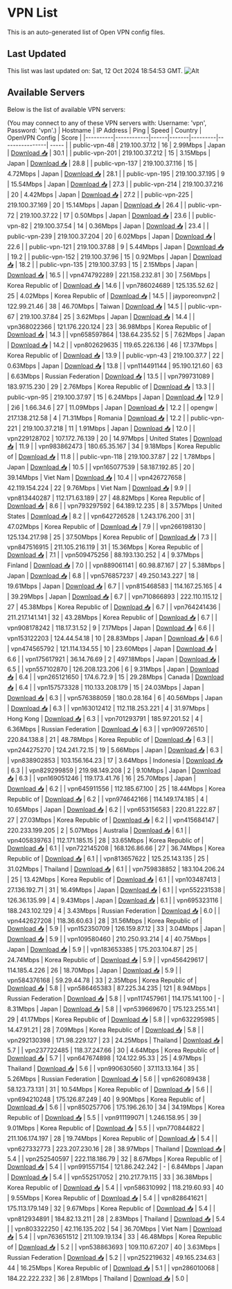# VPN List

This is an auto-generated list of Open VPN config files.

## Last Updated

This list was last updated on: Sat, 12 Oct 2024 18:54:53 GMT.
![Alt](https://repobeats.axiom.co/api/embed/186b98318ef1479477931607c1ad7d823f12451f.svg "Repobeats analytics image")

## Available Servers

Below is the list of available VPN servers:

(You may connect to any of these VPN servers with: Username: 'vpn', Password: 'vpn'.)
| Hostname | IP Address | Ping | Speed | Country | OpenVPN Config | Score |
|----------|------------|------|-------|---------|----------------| ----- |
| public-vpn-48 | 219.100.37.12 | 16 | 2.99Mbps | Japan | [Download 📥](./configs/server_0_JP.ovpn) | 30.1 |
| public-vpn-201 | 219.100.37.212 | 15 | 3.15Mbps | Japan | [Download 📥](./configs/server_1_JP.ovpn) | 28.8 |
| public-vpn-137 | 219.100.37.116 | 15 | 4.72Mbps | Japan | [Download 📥](./configs/server_2_JP.ovpn) | 28.1 |
| public-vpn-195 | 219.100.37.195 | 9 | 15.54Mbps | Japan | [Download 📥](./configs/server_3_JP.ovpn) | 27.3 |
| public-vpn-214 | 219.100.37.216 | 20 | 4.42Mbps | Japan | [Download 📥](./configs/server_4_JP.ovpn) | 27.2 |
| public-vpn-225 | 219.100.37.169 | 20 | 15.14Mbps | Japan | [Download 📥](./configs/server_5_JP.ovpn) | 26.4 |
| public-vpn-72 | 219.100.37.22 | 17 | 0.50Mbps | Japan | [Download 📥](./configs/server_6_JP.ovpn) | 23.6 |
| public-vpn-82 | 219.100.37.54 | 14 | 0.36Mbps | Japan | [Download 📥](./configs/server_7_JP.ovpn) | 23.4 |
| public-vpn-239 | 219.100.37.204 | 20 | 6.02Mbps | Japan | [Download 📥](./configs/server_8_JP.ovpn) | 22.6 |
| public-vpn-121 | 219.100.37.88 | 9 | 5.44Mbps | Japan | [Download 📥](./configs/server_9_JP.ovpn) | 19.2 |
| public-vpn-152 | 219.100.37.96 | 15 | 0.92Mbps | Japan | [Download 📥](./configs/server_10_JP.ovpn) | 18.2 |
| public-vpn-135 | 219.100.37.93 | 15 | 2.15Mbps | Japan | [Download 📥](./configs/server_11_JP.ovpn) | 16.5 |
| vpn474792289 | 221.158.232.81 | 30 | 7.56Mbps | Korea Republic of | [Download 📥](./configs/server_12_KR.ovpn) | 14.6 |
| vpn786024689 | 125.135.52.62 | 25 | 4.02Mbps | Korea Republic of | [Download 📥](./configs/server_13_KR.ovpn) | 14.5 |
| jayporeonvpn2 | 122.99.21.46 | 38 | 46.70Mbps | Taiwan | [Download 📥](./configs/server_14_TW.ovpn) | 14.5 |
| public-vpn-67 | 219.100.37.84 | 25 | 3.62Mbps | Japan | [Download 📥](./configs/server_15_JP.ovpn) | 14.4 |
| vpn368022366 | 121.176.220.124 | 23 | 36.98Mbps | Korea Republic of | [Download 📥](./configs/server_16_KR.ovpn) | 14.3 |
| vpn658597864 | 138.64.235.52 | 5 | 7.62Mbps | Japan | [Download 📥](./configs/server_17_JP.ovpn) | 14.2 |
| vpn802629635 | 119.65.226.136 | 46 | 17.37Mbps | Korea Republic of | [Download 📥](./configs/server_18_KR.ovpn) | 13.9 |
| public-vpn-43 | 219.100.37.7 | 22 | 0.63Mbps | Japan | [Download 📥](./configs/server_19_JP.ovpn) | 13.8 |
| vpn114491144 | 95.190.121.60 | 63 | 6.63Mbps | Russian Federation | [Download 📥](./configs/server_20_RU.ovpn) | 13.5 |
| vpn799731089 | 183.97.15.230 | 29 | 2.76Mbps | Korea Republic of | [Download 📥](./configs/server_21_KR.ovpn) | 13.3 |
| public-vpn-95 | 219.100.37.97 | 15 | 6.24Mbps | Japan | [Download 📥](./configs/server_22_JP.ovpn) | 12.9 |
| 2i6 | 1.66.34.6 | 27 | 11.09Mbps | Japan | [Download 📥](./configs/server_23_JP.ovpn) | 12.2 |
| opengw | 217.138.212.58 | 4 | 71.31Mbps | Romania | [Download 📥](./configs/server_24_RO.ovpn) | 12.2 |
| public-vpn-221 | 219.100.37.218 | 11 | 1.91Mbps | Japan | [Download 📥](./configs/server_25_JP.ovpn) | 12.0 |
| vpn229128702 | 107.172.76.139 | 20 | 14.97Mbps | United States | [Download 📥](./configs/server_26_US.ovpn) | 11.9 |
| vpn983862473 | 180.65.35.167 | 34 | 9.18Mbps | Korea Republic of | [Download 📥](./configs/server_27_KR.ovpn) | 11.8 |
| public-vpn-118 | 219.100.37.87 | 22 | 1.78Mbps | Japan | [Download 📥](./configs/server_28_JP.ovpn) | 10.5 |
| vpn165077539 | 58.187.192.85 | 20 | 39.14Mbps | Viet Nam | [Download 📥](./configs/server_29_VN.ovpn) | 10.4 |
| vpn426727658 | 42.119.154.224 | 22 | 9.76Mbps | Viet Nam | [Download 📥](./configs/server_30_VN.ovpn) | 9.9 |
| vpn813440287 | 112.171.63.189 | 27 | 48.82Mbps | Korea Republic of | [Download 📥](./configs/server_31_KR.ovpn) | 8.6 |
| vpn793297592 | 64.189.12.235 | 8 | 3.57Mbps | United States | [Download 📥](./configs/server_32_US.ovpn) | 8.2 |
| vpn642726528 | 1.243.176.200 | 31 | 47.02Mbps | Korea Republic of | [Download 📥](./configs/server_33_KR.ovpn) | 7.9 |
| vpn266198130 | 125.134.217.98 | 25 | 37.50Mbps | Korea Republic of | [Download 📥](./configs/server_34_KR.ovpn) | 7.3 |
| vpn847516915 | 211.105.216.119 | 31 | 15.36Mbps | Korea Republic of | [Download 📥](./configs/server_35_KR.ovpn) | 7.1 |
| vpn509475256 | 88.193.130.252 | 4 | 9.37Mbps | Finland | [Download 📥](./configs/server_36_FI.ovpn) | 7.0 |
| vpn889061141 | 60.98.87.167 | 27 | 5.38Mbps | Japan | [Download 📥](./configs/server_37_JP.ovpn) | 6.8 |
| vpn576857237 | 49.250.143.227 | 18 | 19.61Mbps | Japan | [Download 📥](./configs/server_38_JP.ovpn) | 6.7 |
| vpn815468583 | 114.167.25.165 | 4 | 39.29Mbps | Japan | [Download 📥](./configs/server_39_JP.ovpn) | 6.7 |
| vpn710866893 | 222.110.115.12 | 27 | 45.38Mbps | Korea Republic of | [Download 📥](./configs/server_40_KR.ovpn) | 6.7 |
| vpn764241436 | 211.217.141.141 | 32 | 43.28Mbps | Korea Republic of | [Download 📥](./configs/server_41_KR.ovpn) | 6.7 |
| vpn908178242 | 118.17.31.52 | 9 | 7.17Mbps | Japan | [Download 📥](./configs/server_42_JP.ovpn) | 6.6 |
| vpn153122203 | 124.44.54.18 | 10 | 28.83Mbps | Japan | [Download 📥](./configs/server_43_JP.ovpn) | 6.6 |
| vpn474565792 | 121.114.134.55 | 10 | 23.60Mbps | Japan | [Download 📥](./configs/server_44_JP.ovpn) | 6.6 |
| vpn175617921 | 36.14.76.69 | 2 | 497.18Mbps | Japan | [Download 📥](./configs/server_45_JP.ovpn) | 6.5 |
| vpn557102870 | 126.208.123.206 | 6 | 9.31Mbps | Japan | [Download 📥](./configs/server_46_JP.ovpn) | 6.4 |
| vpn265121650 | 174.6.72.9 | 15 | 29.28Mbps | Canada | [Download 📥](./configs/server_47_CA.ovpn) | 6.4 |
| vpn157573328 | 110.133.208.179 | 15 | 24.03Mbps | Japan | [Download 📥](./configs/server_48_JP.ovpn) | 6.3 |
| vpn576388059 | 180.0.28.164 | 6 | 40.56Mbps | Japan | [Download 📥](./configs/server_49_JP.ovpn) | 6.3 |
| vpn163012412 | 112.118.253.221 | 4 | 31.97Mbps | Hong Kong | [Download 📥](./configs/server_50_HK.ovpn) | 6.3 |
| vpn701293791 | 185.97.201.52 | 4 | 6.36Mbps | Russian Federation | [Download 📥](./configs/server_51_RU.ovpn) | 6.3 |
| vpn909726510 | 220.84.138.8 | 21 | 48.78Mbps | Korea Republic of | [Download 📥](./configs/server_52_KR.ovpn) | 6.3 |
| vpn244275270 | 124.241.72.15 | 19 | 5.66Mbps | Japan | [Download 📥](./configs/server_53_JP.ovpn) | 6.3 |
| vpn838902853 | 103.156.164.23 | 17 | 3.64Mbps | Indonesia | [Download 📥](./configs/server_54_ID.ovpn) | 6.3 |
| vpn829299859 | 219.98.149.208 | 2 | 9.10Mbps | Japan | [Download 📥](./configs/server_55_JP.ovpn) | 6.3 |
| vpn169051246 | 119.173.41.76 | 16 | 25.70Mbps | Japan | [Download 📥](./configs/server_56_JP.ovpn) | 6.2 |
| vpn645911556 | 112.185.67.100 | 25 | 18.44Mbps | Korea Republic of | [Download 📥](./configs/server_57_KR.ovpn) | 6.2 |
| vpn974642166 | 114.149.174.185 | 4 | 10.65Mbps | Japan | [Download 📥](./configs/server_58_JP.ovpn) | 6.2 |
| vpn653156583 | 220.81.222.87 | 27 | 27.03Mbps | Korea Republic of | [Download 📥](./configs/server_59_KR.ovpn) | 6.2 |
| vpn415684147 | 220.233.199.205 | 2 | 5.07Mbps | Australia | [Download 📥](./configs/server_60_AU.ovpn) | 6.1 |
| vpn405839763 | 112.171.185.15 | 28 | 33.65Mbps | Korea Republic of | [Download 📥](./configs/server_61_KR.ovpn) | 6.1 |
| vpn722145208 | 168.126.86.66 | 27 | 36.74Mbps | Korea Republic of | [Download 📥](./configs/server_62_KR.ovpn) | 6.1 |
| vpn813657622 | 125.25.143.135 | 25 | 31.02Mbps | Thailand | [Download 📥](./configs/server_63_TH.ovpn) | 6.1 |
| vpn759838852 | 183.104.206.24 | 25 | 13.42Mbps | Korea Republic of | [Download 📥](./configs/server_64_KR.ovpn) | 6.1 |
| vpn103487413 | 27.136.192.71 | 31 | 16.49Mbps | Japan | [Download 📥](./configs/server_65_JP.ovpn) | 6.1 |
| vpn552231538 | 126.36.135.99 | 4 | 9.43Mbps | Japan | [Download 📥](./configs/server_66_JP.ovpn) | 6.1 |
| vpn695323116 | 188.243.102.129 | 4 | 3.43Mbps | Russian Federation | [Download 📥](./configs/server_67_RU.ovpn) | 6.0 |
| vpn442627208 | 118.36.60.63 | 28 | 31.56Mbps | Korea Republic of | [Download 📥](./configs/server_68_KR.ovpn) | 5.9 |
| vpn152350709 | 126.159.87.12 | 33 | 3.04Mbps | Japan | [Download 📥](./configs/server_69_JP.ovpn) | 5.9 |
| vpn109580460 | 210.250.93.214 | 4 | 40.75Mbps | Japan | [Download 📥](./configs/server_70_JP.ovpn) | 5.9 |
| vpn183653385 | 175.203.104.87 | 25 | 24.74Mbps | Korea Republic of | [Download 📥](./configs/server_71_KR.ovpn) | 5.9 |
| vpn456429617 | 114.185.4.226 | 26 | 18.70Mbps | Japan | [Download 📥](./configs/server_72_JP.ovpn) | 5.9 |
| vpn584376168 | 59.29.44.78 | 33 | 2.35Mbps | Korea Republic of | [Download 📥](./configs/server_73_KR.ovpn) | 5.8 |
| vpn586465383 | 87.225.34.235 | 121 | 8.94Mbps | Russian Federation | [Download 📥](./configs/server_74_RU.ovpn) | 5.8 |
| vpn117457961 | 114.175.141.100 | - | 8.31Mbps | Japan | [Download 📥](./configs/server_75_JP.ovpn) | 5.8 |
| vpn539669670 | 175.123.255.141 | 29 | 41.17Mbps | Korea Republic of | [Download 📥](./configs/server_76_KR.ovpn) | 5.8 |
| vpn632295985 | 14.47.91.21 | 28 | 7.09Mbps | Korea Republic of | [Download 📥](./configs/server_77_KR.ovpn) | 5.8 |
| vpn292130398 | 171.98.229.127 | 23 | 24.25Mbps | Thailand | [Download 📥](./configs/server_78_TH.ovpn) | 5.7 |
| vpn237722485 | 118.37.247.66 | 30 | 4.64Mbps | Korea Republic of | [Download 📥](./configs/server_79_KR.ovpn) | 5.7 |
| vpn647674898 | 124.122.95.33 | 25 | 4.97Mbps | Thailand | [Download 📥](./configs/server_80_TH.ovpn) | 5.6 |
| vpn990630560 | 37.113.13.164 | 35 | 5.26Mbps | Russian Federation | [Download 📥](./configs/server_81_RU.ovpn) | 5.6 |
| vpn626089438 | 58.123.73.131 | 31 | 10.54Mbps | Korea Republic of | [Download 📥](./configs/server_82_KR.ovpn) | 5.6 |
| vpn694210248 | 175.126.87.249 | 40 | 9.90Mbps | Korea Republic of | [Download 📥](./configs/server_83_KR.ovpn) | 5.6 |
| vpn850257706 | 175.196.26.10 | 34 | 34.19Mbps | Korea Republic of | [Download 📥](./configs/server_84_KR.ovpn) | 5.5 |
| vpn911199071 | 1.246.158.95 | 39 | 9.01Mbps | Korea Republic of | [Download 📥](./configs/server_85_KR.ovpn) | 5.5 |
| vpn770844822 | 211.106.174.197 | 28 | 19.74Mbps | Korea Republic of | [Download 📥](./configs/server_86_KR.ovpn) | 5.4 |
| vpn627332773 | 223.207.230.16 | 28 | 38.97Mbps | Thailand | [Download 📥](./configs/server_87_TH.ovpn) | 5.4 |
| vpn252540597 | 222.118.186.79 | 32 | 8.67Mbps | Korea Republic of | [Download 📥](./configs/server_88_KR.ovpn) | 5.4 |
| vpn991557154 | 121.86.242.242 | - | 6.84Mbps | Japan | [Download 📥](./configs/server_89_JP.ovpn) | 5.4 |
| vpn552517052 | 210.217.79.115 | 33 | 36.38Mbps | Korea Republic of | [Download 📥](./configs/server_90_KR.ovpn) | 5.4 |
| vpn586310992 | 118.219.60.93 | 40 | 9.55Mbps | Korea Republic of | [Download 📥](./configs/server_91_KR.ovpn) | 5.4 |
| vpn828641621 | 175.113.179.149 | 32 | 9.67Mbps | Korea Republic of | [Download 📥](./configs/server_92_KR.ovpn) | 5.4 |
| vpn812934891 | 184.82.13.211 | 28 | 2.83Mbps | Thailand | [Download 📥](./configs/server_93_TH.ovpn) | 5.4 |
| vpn803322250 | 42.116.135.202 | 54 | 36.70Mbps | Viet Nam | [Download 📥](./configs/server_94_VN.ovpn) | 5.4 |
| vpn763651512 | 211.109.19.134 | 33 | 46.48Mbps | Korea Republic of | [Download 📥](./configs/server_95_KR.ovpn) | 5.2 |
| vpn538863693 | 109.110.67.207 | 40 | 3.63Mbps | Russian Federation | [Download 📥](./configs/server_96_RU.ovpn) | 5.2 |
| vpn252219632 | 49.165.234.63 | 44 | 16.25Mbps | Korea Republic of | [Download 📥](./configs/server_97_KR.ovpn) | 5.1 |
| vpn286010068 | 184.22.222.232 | 36 | 2.81Mbps | Thailand | [Download 📥](./configs/server_98_TH.ovpn) | 5.0 |
